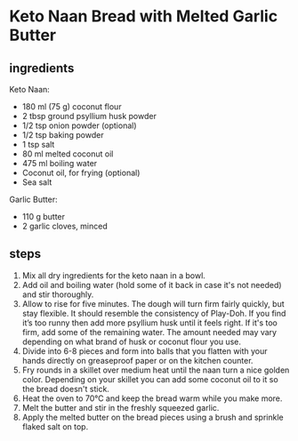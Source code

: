 # Keto Naan Bread with Melted Garlic Butter

## ingredients

Keto Naan:

- 180 ml (75 g) coconut flour
- 2 tbsp ground psyllium husk powder
- 1/2 tsp onion powder (optional)
- 1/2 tsp baking powder
- 1 tsp salt
- 80 ml melted coconut oil
- 475 ml boiling water
- Coconut oil, for frying (optional)
- Sea salt

Garlic Butter:

- 110 g butter
- 2 garlic cloves, minced

## steps

1. Mix all dry ingredients for the keto naan in a bowl.
2. Add oil and boiling water (hold some of it back in case it's not needed) and stir thoroughly.
3. Allow to rise for five minutes. The dough will turn firm fairly quickly, but stay flexible. It should resemble the consistency of Play-Doh. If you find it’s too runny then add more psyllium husk until it feels right. If it's too firm, add some of the remaining water. The amount needed may vary depending on what brand of husk or coconut flour you use.
4. Divide into 6-8 pieces and form into balls that you flatten with your hands directly on greaseproof paper or on the kitchen counter.
5. Fry rounds in a skillet over medium heat until the naan turn a nice golden color. Depending on your skillet you can add some coconut oil to it so the bread doesn't stick.
6. Heat the oven to 70°C and keep the bread warm while you make more.
7. Melt the butter and stir in the freshly squeezed garlic.
8. Apply the melted butter on the bread pieces using a brush and sprinkle flaked salt on top.
